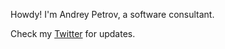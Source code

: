 Howdy! I'm Andrey Petrov, a software consultant.

Check my [Twitter](https://twitter.com/andreythegeek) for updates.

